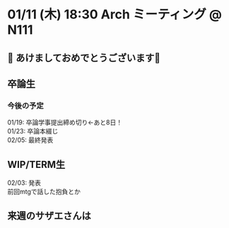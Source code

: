 # 01/11 (木) 18:30 Arch ミーティング @ N111

## :bamboo: あけましておめでとうございます:bamboo:

## 卒論生
### 今後の予定
01/19: 卒論学事提出締め切り←あと8日！  
01/23: 卒論本綴じ  
02/05: 最終発表  

## WIP/TERM生
02/03: 発表  
前回mtgで話した抱負とか  

## 来週のサザエさんは

